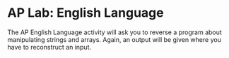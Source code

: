 # AP Lab: English Language

The AP English Language activity will ask you to reverse a program about manipulating strings and arrays. Again, an output will be given where you have to reconstruct an input.
